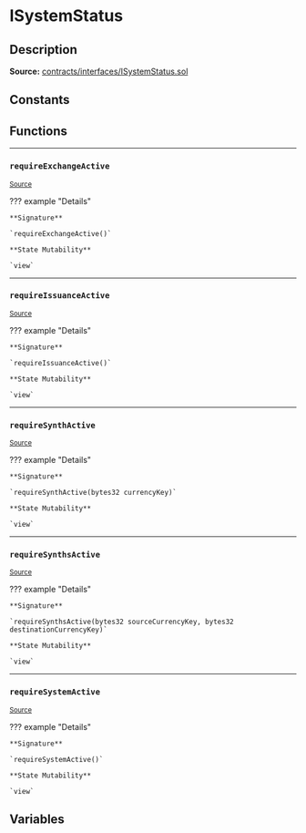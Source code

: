 # ISystemStatus

## Description


**Source:** [contracts/interfaces/ISystemStatus.sol](https://github.com/Synthetixio/synthetix/tree/develop/contracts/interfaces/ISystemStatus.sol)

## Constants

## Functions


---
### `requireExchangeActive`

<sub>[Source](https://github.com/Synthetixio/synthetix/tree/develop/contracts/interfaces/ISystemStatus.sol#L10)</sub>



??? example "Details"

    **Signature**

    `requireExchangeActive()`

    **State Mutability**

    `view`


---
### `requireIssuanceActive`

<sub>[Source](https://github.com/Synthetixio/synthetix/tree/develop/contracts/interfaces/ISystemStatus.sol#L8)</sub>



??? example "Details"

    **Signature**

    `requireIssuanceActive()`

    **State Mutability**

    `view`


---
### `requireSynthActive`

<sub>[Source](https://github.com/Synthetixio/synthetix/tree/develop/contracts/interfaces/ISystemStatus.sol#L12)</sub>



??? example "Details"

    **Signature**

    `requireSynthActive(bytes32 currencyKey)`

    **State Mutability**

    `view`


---
### `requireSynthsActive`

<sub>[Source](https://github.com/Synthetixio/synthetix/tree/develop/contracts/interfaces/ISystemStatus.sol#L14)</sub>



??? example "Details"

    **Signature**

    `requireSynthsActive(bytes32 sourceCurrencyKey, bytes32 destinationCurrencyKey)`

    **State Mutability**

    `view`


---
### `requireSystemActive`

<sub>[Source](https://github.com/Synthetixio/synthetix/tree/develop/contracts/interfaces/ISystemStatus.sol#L6)</sub>



??? example "Details"

    **Signature**

    `requireSystemActive()`

    **State Mutability**

    `view`

## Variables

